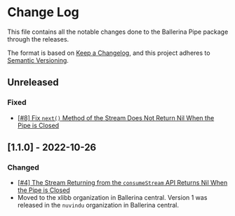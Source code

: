 # Change Log
This file contains all the notable changes done to the Ballerina Pipe package through the releases.

The format is based on [Keep a Changelog](https://keepachangelog.com/en/1.0.0/), and this project adheres to [Semantic Versioning](https://semver.org/spec/v2.0.0.html).

## Unreleased

### Fixed
- [[#8] Fix `next()` Method of the Stream Does Not Return Nil When the Pipe is Closed](https://github.com/xlibb/module-pipe/issues/8)

## [1.1.0] - 2022-10-26

### Changed
- [[#4] The Stream Returning from the `consumeStream` API Returns Nil When the Pipe is Closed](https://github.com/xlibb/module-pipe/issues/4)
- Moved to the xlibb organization in Ballerina central. Version 1 was released in the `nuvindu` organization in Ballerina central.
